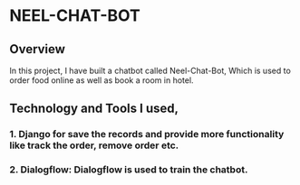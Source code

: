 # NEEL-CHAT-BOT
## Overview
In this project, I have built a chatbot called Neel-Chat-Bot, Which is used to order food online as well as book a room in hotel.
## Technology and Tools I used,
### 1. Django for save the records and provide more functionality like track the order, remove order etc.
### 2. Dialogflow: Dialogflow is used to train the chatbot.
